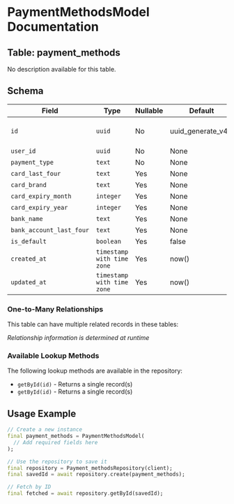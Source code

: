 # PaymentMethodsModel Documentation

## Table: payment_methods

No description available for this table.

## Schema

| Field | Type | Nullable | Default | Constraints |
|-------|------|----------|---------|-------------|
| `id` | `uuid` | No | uuid_generate_v4() | Primary Key, Not Null |
| `user_id` | `uuid` | No | None | Not Null |
| `payment_type` | `text` | No | None | Not Null |
| `card_last_four` | `text` | Yes | None | - |
| `card_brand` | `text` | Yes | None | - |
| `card_expiry_month` | `integer` | Yes | None | - |
| `card_expiry_year` | `integer` | Yes | None | - |
| `bank_name` | `text` | Yes | None | - |
| `bank_account_last_four` | `text` | Yes | None | - |
| `is_default` | `boolean` | Yes | false | - |
| `created_at` | `timestamp with time zone` | Yes | now() | - |
| `updated_at` | `timestamp with time zone` | Yes | now() | - |

### One-to-Many Relationships

This table can have multiple related records in these tables:

*Relationship information is determined at runtime*


### Available Lookup Methods

The following lookup methods are available in the repository:

- `getById(id)` - Returns a single record(s)
- `getById(id)` - Returns a single record(s)


## Usage Example

```dart
// Create a new instance
final payment_methods = PaymentMethodsModel(
  // Add required fields here
);

// Use the repository to save it
final repository = Payment_methodsRepository(client);
final savedId = await repository.create(payment_methods);

// Fetch by ID
final fetched = await repository.getById(savedId);
```

